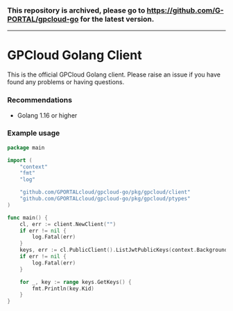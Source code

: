 ### This repository is archived, please go to https://github.com/G-PORTAL/gpcloud-go for the latest version.

---

# GPCloud Golang Client

This is the official GPCloud Golang client. Please raise an issue if you have found any problems or having questions.

### Recommendations

- Golang 1.16 or higher

### Example usage

```go
package main

import (
	"context"
	"fmt"
	"log"

	"github.com/GPORTALcloud/gpcloud-go/pkg/gpcloud/client"
	"github.com/GPORTALcloud/gpcloud-go/pkg/gpcloud/ptypes"
)

func main() {
	cl, err := client.NewClient("")
	if err != nil {
		log.Fatal(err)
	}
	keys, err := cl.PublicClient().ListJwtPublicKeys(context.Background(), &ptypes.EmptyRequest{})
	if err != nil {
		log.Fatal(err)
	}

	for _, key := range keys.GetKeys() {
		fmt.Println(key.Kid)
	}
}
```
